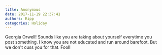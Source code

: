 ```yaml
---
title: Anonymous
date: 2017-11-19 22:37:41
authors: Ripp
categories: Holiday
---
```


 Georgia Orwell!  Sounds like you are taking about yourself everytime you post something. I know you are not educated and run around barefoot. But we don't cuss you for that. Fool!
